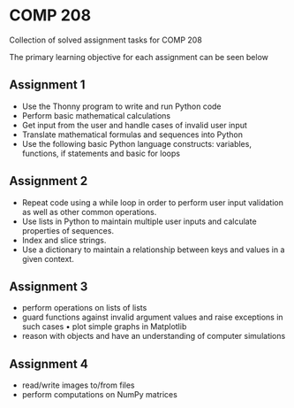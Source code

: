 # COMP 208
Collection of solved assignment tasks for COMP 208

The primary learning objective for each assignment can be seen below

## Assignment 1

* Use the Thonny program to write and run Python code
* Perform basic mathematical calculations
* Get input from the user and handle cases of invalid user input
* Translate mathematical formulas and sequences into Python
* Use the following basic Python language constructs: variables, functions, if statements and basic for loops

## Assignment 2

* Repeat code using a while loop in order to perform user input validation as well as other common operations.
* Use lists in Python to maintain multiple user inputs and calculate properties of sequences.
* Index and slice strings.
* Use a dictionary to maintain a relationship between keys and values in a given context.

## Assignment 3

* perform operations on lists of lists
* guard functions against invalid argument values and raise exceptions in such cases • plot simple graphs in Matplotlib
* reason with objects and have an understanding of computer simulations

## Assignment 4

* read/write images to/from files
* perform computations on NumPy matrices
